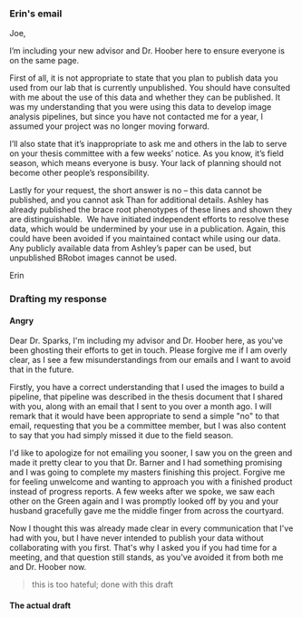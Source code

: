 ### Erin's email

Joe,

I’m including your new advisor and Dr. Hoober here to ensure everyone is on the same page. 

First of all, it is not appropriate to state that you plan to publish data you used from our lab that is currently unpublished. You should have consulted with me about the use of this data and whether they can be published. It was my understanding that you were using this data to develop image analysis pipelines, but since you have not contacted me for a year, I assumed your project was no longer moving forward.

I’ll also state that it’s inappropriate to ask me and others in the lab to serve on your thesis committee with a few weeks’ notice. As you know, it’s field season, which means everyone is busy. Your lack of planning should not become other people’s responsibility.

Lastly for your request, the short answer is no – this data cannot be published, and you cannot ask Than for additional details. Ashley has already published the brace root phenotypes of these lines and shown they are distinguishable.  We have initiated independent efforts to resolve these data, which would be undermined by your use in a publication. Again, this could have been avoided if you maintained contact while using our data.  Any publicly available data from Ashley’s paper can be used, but unpublished BRobot images cannot be used.

Erin


### Drafting my response

#### Angry
Dear Dr. Sparks, 
I'm including my advisor and Dr. Hoober here, as you've been ghosting their efforts to get in touch. 
Please forgive me if I am overly clear, as I see a few misunderstandings from our emails and I want to avoid that in the future. 

Firstly, you have a correct understanding that I used the images to build a pipeline, that pipeline was described in the thesis document that I shared with you, along with an email that I sent to you over a month ago. I will remark that it would have been appropriate to send a simple "no" to that email, requesting that you be a committee member, but I was also content to say that you had simply missed it due to the field season.  

I'd like to apologize for not emailing you sooner, I saw you on the green and made it pretty clear to you that Dr. Barner and I had something promising and I was going to complete my masters finishing this project. Forgive me for feeling unwelcome and wanting to approach you with a finished product instead of progress reports. A few weeks after we spoke, we saw each other on the Green again and I was promptly looked off by you and your husband gracefully gave me the middle finger from across the courtyard. 

Now I thought this was already made clear in every communication that I've had with you, but I have never intended to publish your data without collaborating with you first. That's why I asked you if you had time for a meeting, and that question still stands, as you've avoided it from both me and Dr. Hoober now. 

>this is too hateful; done with this draft



#### The actual draft
